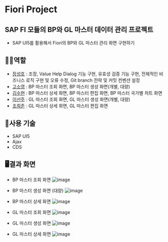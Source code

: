 # Fiori Project

## SAP FI 모듈의 BP와 GL 마스터 데이터 관리 프로젝트 
- SAP UI5를 활용해서 Fiori의 BP와 GL 마스터 관리 화면 구현하기

## 👨‍💻역할
- [장성호](https://github.com/tjdgh925) : 조장, Value Help Dialog 기능 구현, 유효성 검증 기능 구현, 전체적인 비즈니스 로직 구현 및 오류 수정,
   Git branch 전략 및 커밋 컨벤션 설정
- [고소영](https://github.com/ko-so-young) : BP 마스터 조회 화면, BP 마스터 생성 화면(개별, 대량)
- [김수현](https://github.com/KIM-SOO-H) : BP 마스터 상세 화면, BP 마스터 편집 화면, BP 마스터 국가별 차트 화면
- [이선주](https://github.com/SUNJU10) : GL 마스터 조회 화면, GL 마스터 생성 화면(개별, 대량)
- [조희준](https://github.com/Back-Do) : GL 마스터 상세 화면, GL 마스터 편집 화면


## 🔨사용 기술
- SAP UI5
- Ajax
- CDS

## 🖥결과 화면
- BP 마스터 조회 화면
![image](https://user-images.githubusercontent.com/74356299/214286466-d545ae01-0418-4f46-bd3d-a220f40d327a.png)


- BP 마스터 생성 화면 (대량)
![image](https://user-images.githubusercontent.com/74356299/214286824-5918f2af-bf43-4959-956d-3aaaa330659f.png)


- BP 마스터 상세 화면
![image](https://user-images.githubusercontent.com/74356299/214286909-89e24365-8c66-4ceb-bc78-8db0dff87b6f.png)


- GL 마스터 조회 화면
![image](https://user-images.githubusercontent.com/74356299/214287064-d1878552-c7df-47ae-b68d-dbdf4af30da7.png)


- GL 마스터 생성 화면
![image](https://user-images.githubusercontent.com/74356299/214287127-09ca67d8-ab2c-4fd6-ab8e-873db90dbace.png)


- GL 마스터 상세 화면
![image](https://user-images.githubusercontent.com/74356299/214287110-ed99f09c-6215-4675-9c72-dbaf0d3bbb0f.png)
